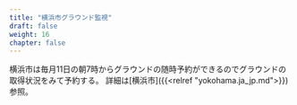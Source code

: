 ```yaml
---
title: "横浜市グラウンド監視"
draft: false
weight: 16
chapter: false
---
```


横浜市は毎月11日の朝7時からグラウンドの随時予約ができるのでグラウンドの取得状況をみて予約する。
詳細は[横浜市]({{<relref "yokohama.ja_jp.md">}})参照。
